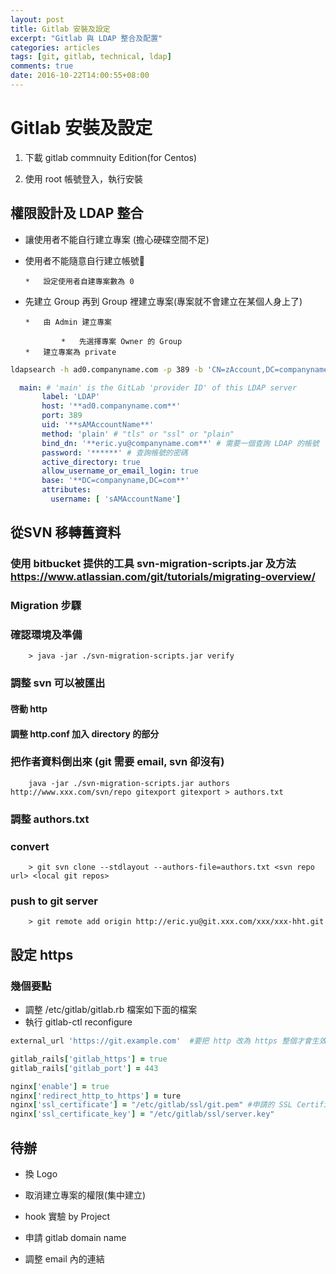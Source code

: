 ```yaml
---
layout: post
title: Gitlab 安裝及設定
excerpt: "Gitlab 與 LDAP 整合及配置"
categories: articles
tags: [git, gitlab, technical, ldap]
comments: true
date: 2016-10-22T14:00:55+08:00
---
```

# Gitlab 安裝及設定

1.  下載 gitlab commnuity Edition(for Centos)

1.  使用 root 帳號登入，執行安裝

## 權限設計及 LDAP 整合

*   讓使用者不能自行建立專案 (擔心硬碟空間不足)
*   使用者不能隨意自行建立帳號

        *   設定使用者自建專案數為 0

*   先建立 Group 再到 Group 裡建立專案(專案就不會建立在某個人身上了)

        *   由 Admin 建立專案

                *   先選擇專案 Owner 的 Group
        *   建立專案為 private

```bash
ldapsearch -h ad0.companyname.com -p 389 -b 'CN=zAccount,DC=companyname,DC=com' -D 'eric.yu@companyname.com' -x -W
```

```yaml
  main: # 'main' is the GitLab 'provider ID' of this LDAP server
       label: 'LDAP'
       host: '**ad0.companyname.com**'
       port: 389
       uid: '**sAMAccountName**'
       method: 'plain' # "tls" or "ssl" or "plain"
       bind_dn: '**eric.yu@companyname.com**' # 需要一個查詢 LDAP 的帳號
       password: '******' # 查詢帳號的密碼
       active_directory: true
       allow_username_or_email_login: true
       base: '**DC=companyname,DC=com**'
       attributes:
         username: [ 'sAMAccountName']
```         

##  從SVN 移轉舊資料
### 使用 bitbucket 提供的工具 svn-migration-scripts.jar 及方法 https://www.atlassian.com/git/tutorials/migrating-overview/
### Migration 步驟
### 確認環境及準備  
		> java -jar ./svn-migration-scripts.jar verify
### 調整 svn 可以被匯出
#### 啓動 http
#### 調整 http.conf 加入 directory 的部分
### 把作者資料倒出來 (git 需要 email, svn 卻沒有) 
		java -jar ./svn-migration-scripts.jar authors http://www.xxx.com/svn/repo gitexport gitexport > authors.txt

### 調整 authors.txt
### convert 
		> git svn clone --stdlayout --authors-file=authors.txt <svn repo url> <local git repos>
### push to git server  
		> git remote add origin http://eric.yu@git.xxx.com/xxx/xxx-hht.git


## 設定 https

### 幾個要點
- 調整 /etc/gitlab/gitlab.rb 檔案如下面的檔案
- 執行 gitlab-ctl reconfigure

```ruby
external_url 'https://git.example.com'  #要把 http 改為 https 整個才會生效

gitlab_rails['gitlab_https'] = true
gitlab_rails['gitlab_port'] = 443

nginx['enable'] = true
nginx['redirect_http_to_https'] = ture
nginx['ssl_certificate'] = "/etc/gitlab/ssl/git.pem" #申請的 SSL Certificate
nginx['ssl_certificate_key'] = "/etc/gitlab/ssl/server.key"
```

## 待辦

*   換 Logo

*   取消建立專案的權限(集中建立)

*   hook 實驗 by Project
*   申請 gitlab domain name

*   調整 email 內的連結
